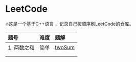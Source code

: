 # LeetCode

🔥这是一个基于C++语言 ，记录自己按顺序刷LeetCode的仓库。

| 题号                                                     | 难度 | 题解 |
| :------------------------------------------------------- | ---- | :--- |
| [1. 两数之和](https://leetcode-cn.com/problems/two-sum/) | 简单 | [twoSum](https://github.com/T1mzhou/LeetCode/blob/main/code/twoSum.cpp)|
|                                                          |      |      |
|                                                          |      |      |

